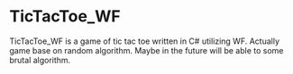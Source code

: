 # TicTacToe_WF
TicTacToe_WF is a game of tic tac toe written in C# utilizing WF. Actually game base on random algorithm. Maybe in the future will be able to some brutal algorithm.
